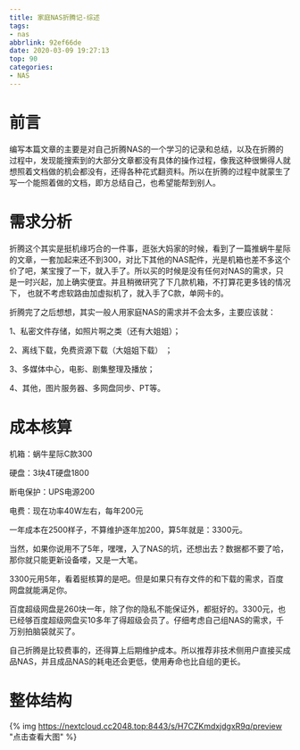 ```yaml
---
title: 家庭NAS折腾记-综述
tags: 
- nas
abbrlink: 92ef66de
date: 2020-03-09 19:27:13
top: 90
categories: 
- NAS
---
```


# 前言

编写本篇文章的主要是对自己折腾NAS的一个学习的记录和总结，以及在折腾的过程中，发现能搜索到的大部分文章都没有具体的操作过程，像我这种很懒得人就想照着文档做的机会都没有，还得各种花式翻资料。所以在折腾的过程中就蒙生了写一个能照着做的文档，即方总结自己，也希望能帮到别人。

<!-- more -->

# 需求分析

折腾这个其实是挺机缘巧合的一件事，逛张大妈家的时候，看到了一篇推蜗牛星际的文章，一套加起来还不到300，对比下其他的NAS配件，光是机箱也差不多这个价了吧，某宝搜了一下，就入手了。所以买的时候是没有任何对NAS的需求，只是一时兴起，加上确实便宜。并且稍微研究了下几款机箱，不打算花更多钱的情况下， 也就不考虑软路由加虚拟机了，就入手了C款，单网卡的。

折腾完了之后想想，其实一般人用家庭NAS的需求并不会太多，主要应该就：

1、私密文件存储，如照片啊之类（还有大姐姐）；

2、离线下载，免费资源下载（大姐姐下载） ；

3、多媒体中心，电影、剧集整理及播放；

4、其他，图片服务器、多网盘同步、PT等。

# 成本核算

机箱：蜗牛星际C款300

硬盘：3块4T硬盘1800

断电保护：UPS电源200

电费：现在功率40W左右，每年200元

一年成本在2500样子，不算维护逐年加200，算5年就是：3300元。

当然，如果你说用不了5年，嘿嘿，入了NAS的坑，还想出去？数据都不要了哈，那你就只能更新设备喽，又是一大笔。

3300元用5年，看着挺核算的是吧。但是如果只有存文件的和下载的需求，百度网盘就能满足你。

百度超级网盘是260块一年，除了你的隐私不能保证外，都挺好的。3300元，也已经够百度超级网盘买10多年了得超级会员了。仔细考虑自己组NAS的需求，千万别拍脑袋就买了。

自己折腾是比较费事的，还得算上后期维护成本。所以推荐非技术侧用户直接买成品NAS，并且成品NAS的耗电还会更低，使用寿命也比自组的更长。

# 整体结构

{% img https://nextcloud.cc2048.top:8443/s/H7CZKmdxjdgxR9q/preview   "点击查看大图" %}